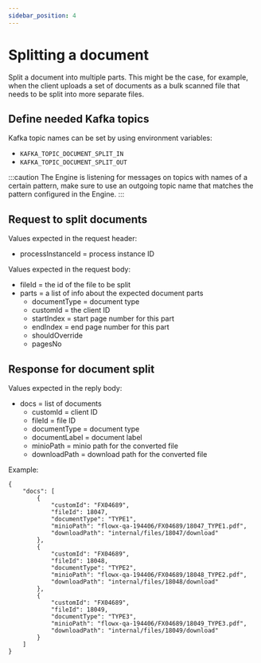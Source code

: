 ```yaml
---
sidebar_position: 4
---
```


# Splitting a document

Split a document into multiple parts. This might be the case, for example, when the client uploads a set of documents as a bulk scanned file that needs to be split into more separate files.

## Define needed Kafka topics

Kafka topic names can be set by using environment variables:

* `KAFKA_TOPIC_DOCUMENT_SPLIT_IN`
* `KAFKA_TOPIC_DOCUMENT_SPLIT_OUT`

:::caution
The Engine is listening for messages on topics with names of a certain pattern, make sure to use an outgoing topic name that matches the pattern configured in the Engine.
:::

## Request to split documents

Values expected in the request header:

* processInstanceId = process instance ID

Values expected in the request body:

* fileId = the id of the file to be split
* parts = a list of info about the expected document parts
  * documentType = document type
  * customId = the client ID
  * startIndex = start page number for this part
  * endIndex = end page number for this part
  * shouldOverride
  * pagesNo

## Response for document split

Values expected in the reply body:

* docs = list of documents
  * customId = client ID
  * fileId = file ID
  * documentType = document type
  * documentLabel = document label
  * minioPath = minio path for the converted file
  * downloadPath = download path for the converted file

Example:

```
{
    "docs": [
        {
            "customId": "FX04689",
            "fileId": 18047,
            "documentType": "TYPE1",
            "minioPath": "flowx-qa-194406/FX04689/18047_TYPE1.pdf",
            "downloadPath": "internal/files/18047/download"
        },
        {
            "customId": "FX04689",
            "fileId": 18048,
            "documentType": "TYPE2",
            "minioPath": "flowx-qa-194406/FX04689/18048_TYPE2.pdf",
            "downloadPath": "internal/files/18048/download"
        },
        {
            "customId": "FX04689",
            "fileId": 18049,
            "documentType": "TYPE3",
            "minioPath": "flowx-qa-194406/FX04689/18049_TYPE3.pdf",
            "downloadPath": "internal/files/18049/download"
        }
    ]
}
```